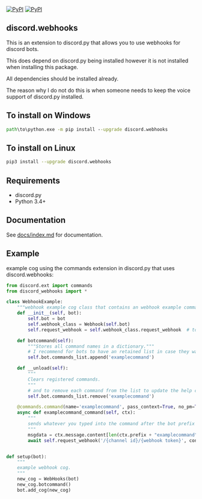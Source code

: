 [![PyPI](https://img.shields.io/pypi/v/discord.webhooks.svg)](https://pypi.python.org/pypi/discord.webhooks/)
[![PyPI](https://img.shields.io/pypi/pyversions/discord.webhooks.svg)](https://pypi.python.org/pypi/discord.webhooks/)

## discord.webhooks

This is an extension to discord.py that allows you to use webhooks for discord bots.

This does depend on discord.py being installed however it is not installed when installing this package.

All dependencies should be installed already.

The reason why I do not do this is when someone needs to keep the voice support of discord.py installed.

## To install on Windows

```cmd
path\to\python.exe -m pip install --upgrade discord.webhooks
```

## To install on Linux

```sh
pip3 install --upgrade discord.webhooks
```

## Requirements

- discord.py
- Python 3.4+

## Documentation

See [docs/index.md](docs/index.md) for documentation.

## Example

example cog using the commands extension in discord.py that uses discord.webhooks:

```py
from discord.ext import commands
from discord_webhooks import *

class WebhookExample:
    """webhook example cog class that contains an webhook example command."""
    def __init__(self, bot):
        self.bot = bot
        self.webhook_class = Webhook(self.bot)
        self.request_webhook = self.webhook_class.request_webhook  # to request an webhook.

    def botcommand(self):
        """Stores all command names in a dictionary."""
        # I recommend for bots to have an retained list in case they want to make their own help command.
        self.bot.commands_list.append('examplecommand')

    def __unload(self):
        """
        Clears registered commands.
        """
        # and to remove each command from the list to update the help command when cogs are unloaded.
        self.bot.commands_list.remove('examplecommand')

    @commands.command(name='examplecommand', pass_context=True, no_pm=True)
    async def examplecommand_command(self, ctx):
        """
        sends whatever you typed into the command after the bot prefix + 'examplecommand' via webhook.
        """
        msgdata = ctx.message.content[len(ctx.prefix + "examplecommand"):].strip()
        await self.request_webhook('/{channel id}/{webhook token}', content=msgdata)


def setup(bot):
    """
    example webhook cog.
    """
    new_cog = WebHooks(bot)
    new_cog.botcommand()
    bot.add_cog(new_cog)
```
